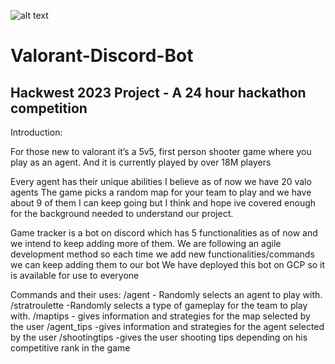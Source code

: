 ![alt text](https://github.com/Dhruvbam/Dual-Tone-Multi-Frequency-Decoder/blob/main/dtmf.jpg)
# Valorant-Discord-Bot

## Hackwest 2023 Project - A 24 hour hackathon competition


Introduction:

For those new to valorant it’s a 5v5, first person shooter game where you play as an agent. And it is currently played by over 18M players

Every agent has their unique abilities I believe as of now we have 20 valo agents The game picks a random map for your team to play and we have about 9 of them I can keep going but I think and hope ive covered enough for the background needed to understand our project.

Game tracker is a bot on discord which has 5 functionalities as of now and we intend to keep adding more of them. We are following an agile development method so each time we add new functionalities/commands we can keep adding them to our bot We have deployed this bot on GCP so it is available for use to everyone

Commands and their uses: /agent - Randomly selects an agent to play with. /stratroulette -Randomly selects a type of gameplay for the team to play with. /maptips - gives information and strategies for the map selected by the user /agent_tips -gives information and strategies for the agent selected by the user /shootingtips -gives the user shooting tips depending on his competitive rank in the game
